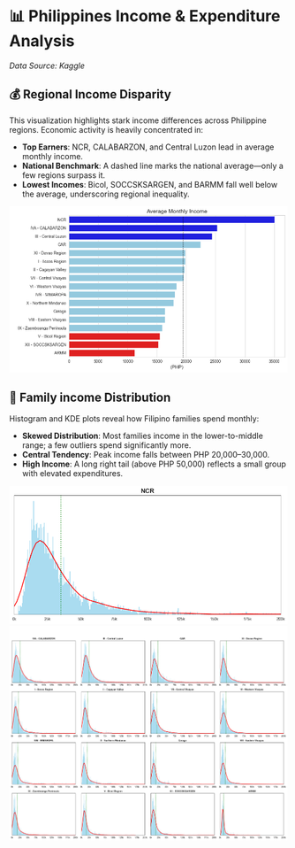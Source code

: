 # 📊 Philippines Income & Expenditure Analysis  
*Data Source: Kaggle*

## 💰 Regional Income Disparity  
This visualization highlights stark income differences across Philippine regions. Economic activity is heavily concentrated in:

- **Top Earners**: NCR, CALABARZON, and Central Luzon lead in average monthly income.  
- **National Benchmark**: A dashed line marks the national average—only a few regions surpass it.  
- **Lowest Incomes**: Bicol, SOCCSKSARGEN, and BARMM fall well below the average, underscoring regional inequality.

![Average Monthly Income](PNG/1.png)

## 🛒 Family income Distribution  
Histogram and KDE plots reveal how Filipino families spend monthly:

- **Skewed Distribution**: Most families income in the lower-to-middle range; a few outliers spend significantly more.  
- **Central Tendency**: Peak income falls between PHP 20,000–30,000.  
- **High Income**: A long right tail (above PHP 50,000) reflects a small group with elevated expenditures.

![Expenditure Histogram](PNG/2.png)  
![Expenditure KDE](PNG/3.png)
